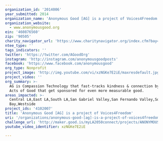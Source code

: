 ```yaml
---
organization_id: '2014006'
year_submitted: 2014
organization_name: 'Anonymous Good [AG] is a project of Voices4Freedom'
organization_website:
  - www.anonymousgood.org
ein: '460876560'
zip: '90505'
charity_navigator_url: 'https://www.charitynavigator.org/index.cfm?bay=search.profile&ein=460876560'
ntee_type: ''
tags_indicators: ''
twitter: 'https://twitter.com/AGoodOrg'
instagram: 'http://instagram.com/anonymousgoodposts'
facebook: 'https://www.facebook.com/anonymousgood'
org_type: Nonprofit
project_image: 'http://img.youtube.com/vi/xzNGKe7E2iE/maxresdefault.jpg'
project_video: ''
org_summary: >-
  AG is Compassion Technology that fast-tracks kindness & connection by posting
  Acts of Good that get sponsored for even more measurable good.
areas_impacted: >-
  Central LA,East LA,South LA,San Gabriel Valley,San Fernando Valley,South
  Bay,Westside
project_ids: '4102007'
title: 'Anonymous Good [AG] is a project of Voices4Freedom'
uri: '/organizations/anonymous-good-[ag]-is-a-project-of-voices4freedom/'
challenge_url: 'http://maker.good.is/myLA2050connect/projects/ANONYMOUSGOOD.html'
youtube_video_identifier: xzNGKe7E2iE

---
```

